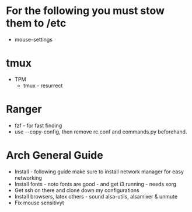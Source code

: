 # For the following you must stow them to /etc
* mouse-settings
# tmux
* TPM
	* tmux - resurrect
# Ranger
* fzf - for fast finding
* use --copy-config, then remove rc.conf and commands.py beforehand.

# Arch General Guide
* Install - following guide make sure to install network manager for easy networking
* Install fonts - noto fonts are good - and get i3 running - needs xorg
* Get ssh on there and clone down my configurations
* Install browsers, latex others - sound alsa-utils, alsamixer & unmute
* Fix mouse sensitivyt
